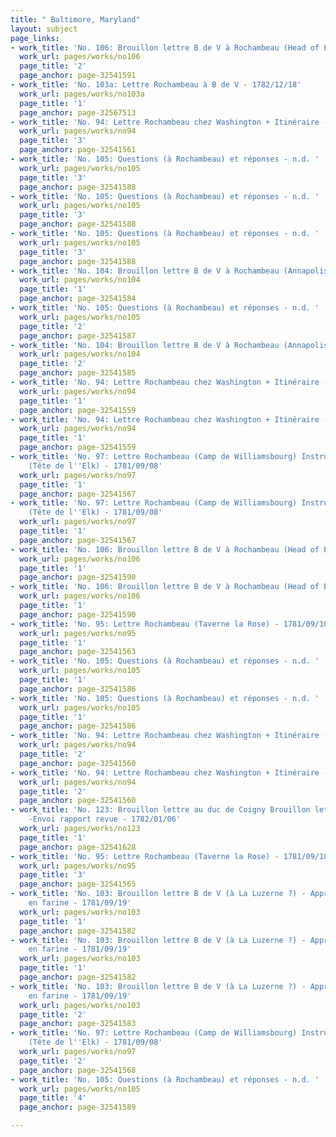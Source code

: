 ```yaml
---
title: " Baltimore, Maryland"
layout: subject
page_links:
- work_title: 'No. 106: Brouillon lettre B de V à Rochambeau (Head of Elk) - 1781/09/08'
  work_url: pages/works/no106
  page_title: '2'
  page_anchor: page-32541591
- work_title: 'No. 103a: Lettre Rochambeau à B de V - 1782/12/18'
  work_url: pages/works/no103a
  page_title: '1'
  page_anchor: page-32567513
- work_title: 'No. 94: Lettre Rochambeau chez Washington + Itinéraire - 1781/09/11'
  work_url: pages/works/no94
  page_title: '3'
  page_anchor: page-32541561
- work_title: 'No. 105: Questions (à Rochambeau) et réponses - n.d. '
  work_url: pages/works/no105
  page_title: '3'
  page_anchor: page-32541588
- work_title: 'No. 105: Questions (à Rochambeau) et réponses - n.d. '
  work_url: pages/works/no105
  page_title: '3'
  page_anchor: page-32541588
- work_title: 'No. 105: Questions (à Rochambeau) et réponses - n.d. '
  work_url: pages/works/no105
  page_title: '3'
  page_anchor: page-32541588
- work_title: 'No. 104: Brouillon lettre B de V à Rochambeau (Annapolis) - 1781/09/18'
  work_url: pages/works/no104
  page_title: '1'
  page_anchor: page-32541584
- work_title: 'No. 105: Questions (à Rochambeau) et réponses - n.d. '
  work_url: pages/works/no105
  page_title: '2'
  page_anchor: page-32541587
- work_title: 'No. 104: Brouillon lettre B de V à Rochambeau (Annapolis) - 1781/09/18'
  work_url: pages/works/no104
  page_title: '2'
  page_anchor: page-32541585
- work_title: 'No. 94: Lettre Rochambeau chez Washington + Itinéraire - 1781/09/11'
  work_url: pages/works/no94
  page_title: '1'
  page_anchor: page-32541559
- work_title: 'No. 94: Lettre Rochambeau chez Washington + Itinéraire - 1781/09/11'
  work_url: pages/works/no94
  page_title: '1'
  page_anchor: page-32541559
- work_title: 'No. 97: Lettre Rochambeau (Camp de Williamsbourg) Instructions Rochambeau
    (Tête de l''Elk) - 1781/09/08'
  work_url: pages/works/no97
  page_title: '1'
  page_anchor: page-32541567
- work_title: 'No. 97: Lettre Rochambeau (Camp de Williamsbourg) Instructions Rochambeau
    (Tête de l''Elk) - 1781/09/08'
  work_url: pages/works/no97
  page_title: '1'
  page_anchor: page-32541567
- work_title: 'No. 106: Brouillon lettre B de V à Rochambeau (Head of Elk) - 1781/09/08'
  work_url: pages/works/no106
  page_title: '1'
  page_anchor: page-32541590
- work_title: 'No. 106: Brouillon lettre B de V à Rochambeau (Head of Elk) - 1781/09/08'
  work_url: pages/works/no106
  page_title: '1'
  page_anchor: page-32541590
- work_title: 'No. 95: Lettre Rochambeau (Taverne la Rose) - 1781/09/10'
  work_url: pages/works/no95
  page_title: '1'
  page_anchor: page-32541563
- work_title: 'No. 105: Questions (à Rochambeau) et réponses - n.d. '
  work_url: pages/works/no105
  page_title: '1'
  page_anchor: page-32541586
- work_title: 'No. 105: Questions (à Rochambeau) et réponses - n.d. '
  work_url: pages/works/no105
  page_title: '1'
  page_anchor: page-32541586
- work_title: 'No. 94: Lettre Rochambeau chez Washington + Itinéraire - 1781/09/11'
  work_url: pages/works/no94
  page_title: '2'
  page_anchor: page-32541560
- work_title: 'No. 94: Lettre Rochambeau chez Washington + Itinéraire - 1781/09/11'
  work_url: pages/works/no94
  page_title: '2'
  page_anchor: page-32541560
- work_title: 'No. 123: Brouillon lettre au duc de Coigny Brouillon lettre à Gribeauval
    -Envoi rapport revue - 1782/01/06'
  work_url: pages/works/no123
  page_title: '1'
  page_anchor: page-32541628
- work_title: 'No. 95: Lettre Rochambeau (Taverne la Rose) - 1781/09/10'
  work_url: pages/works/no95
  page_title: '3'
  page_anchor: page-32541565
- work_title: 'No. 103: Brouillon lettre B de V (à La Luzerne ?) - Approvisonnement
    en farine - 1781/09/19'
  work_url: pages/works/no103
  page_title: '1'
  page_anchor: page-32541582
- work_title: 'No. 103: Brouillon lettre B de V (à La Luzerne ?) - Approvisonnement
    en farine - 1781/09/19'
  work_url: pages/works/no103
  page_title: '1'
  page_anchor: page-32541582
- work_title: 'No. 103: Brouillon lettre B de V (à La Luzerne ?) - Approvisonnement
    en farine - 1781/09/19'
  work_url: pages/works/no103
  page_title: '2'
  page_anchor: page-32541583
- work_title: 'No. 97: Lettre Rochambeau (Camp de Williamsbourg) Instructions Rochambeau
    (Tête de l''Elk) - 1781/09/08'
  work_url: pages/works/no97
  page_title: '2'
  page_anchor: page-32541568
- work_title: 'No. 105: Questions (à Rochambeau) et réponses - n.d. '
  work_url: pages/works/no105
  page_title: '4'
  page_anchor: page-32541589

---
```

